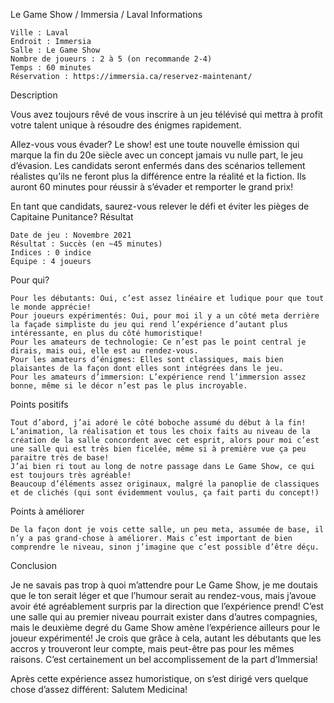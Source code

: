 
Le Game Show / Immersia / Laval
Informations

    Ville : Laval
    Endroit : Immersia
    Salle : Le Game Show
    Nombre de joueurs : 2 à 5 (on recommande 2-4)
    Temps : 60 minutes
    Réservation : https://immersia.ca/reservez-maintenant/

 
Description

Vous avez toujours rêvé de vous inscrire à un jeu télévisé qui mettra à profit votre talent unique à résoudre des énigmes rapidement.

Allez-vous vous évader? Le show! est une toute nouvelle émission qui marque la fin du 20e siècle avec un concept jamais vu nulle part, le jeu d’évasion. Les candidats seront enfermés dans des scénarios tellement réalistes qu’ils ne feront plus la différence entre la réalité et la fiction. Ils auront 60 minutes pour réussir à s’évader et remporter le grand prix!

En tant que candidats, saurez-vous relever le défi et éviter les pièges de Capitaine Punitance?
Résultat

    Date de jeu : Novembre 2021
    Résultat : Succès (en ~45 minutes)
    Indices : 0 indice
    Équipe : 4 joueurs

Pour qui?

    Pour les débutants: Oui, c’est assez linéaire et ludique pour que tout le monde apprécie!
    Pour joueurs expérimentés: Oui, pour moi il y a un côté meta derrière la façade simpliste du jeu qui rend l’expérience d’autant plus intéressante, en plus du côté humoristique!
    Pour les amateurs de technologie: Ce n’est pas le point central je dirais, mais oui, elle est au rendez-vous.
    Pour les amateurs d’énigmes: Elles sont classiques, mais bien plaisantes de la façon dont elles sont intégrées dans le jeu.
    Pour les amateurs d’immersion: L’expérience rend l’immersion assez bonne, même si le décor n’est pas le plus incroyable.

 Points positifs

    Tout d’abord, j’ai adoré le côté boboche assumé du début à la fin! L’animation, la réalisation et tous les choix faits au niveau de la création de la salle concordent avec cet esprit, alors pour moi c’est une salle qui est très bien ficelée, même si à première vue ça peu paraitre très de base!
    J’ai bien ri tout au long de notre passage dans Le Game Show, ce qui est toujours très agréable!
    Beaucoup d’éléments assez originaux, malgré la panoplie de classiques et de clichés (qui sont évidemment voulus, ça fait parti du concept!)

Points à améliorer

    De la façon dont je vois cette salle, un peu meta, assumée de base, il n’y a pas grand-chose à améliorer. Mais c’est important de bien comprendre le niveau, sinon j’imagine que c’est possible d’être déçu.

Conclusion

Je ne savais pas trop à quoi m’attendre pour Le Game Show, je me doutais que le ton serait léger et que l’humour serait au rendez-vous, mais j’avoue avoir été agréablement surpris par la direction que l’expérience prend! C’est une salle qui au premier niveau pourrait exister dans d’autres compagnies, mais le deuxième degré du Game Show amène l’expérience ailleurs pour le joueur expérimenté! Je crois que grâce à cela, autant les débutants que les accros y trouveront leur compte, mais peut-être pas pour les mêmes raisons. C’est certainement un bel accomplissement de la part d’Immersia!

Après cette expérience assez humoristique, on s’est dirigé vers quelque chose d’assez différent: Salutem Medicina!
